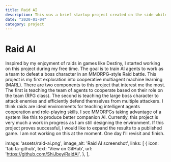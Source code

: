 ```yaml
---
title: Raid AI
description: This was a brief startup project created on the side while working. The goal was to train agents using reinforcement learning to be better companions for RPG-style raid battles.
date: "2020-01-04"
category: project
---
```



# Raid AI

Inspired by my enjoyment of raids in games like Destiny, I started working on this project during my free time. The goal is to train AI agents to work as a team to defeat a boss character in an MMORPG-style Raid battle. This project is my first exploration into cooperative multiagent machine learning (MARL). There are two components to this project that interest me the most. The first is teaching the team of agents to cooperate based on their role on the team (RPG class). The second is teaching the large boss character to attack enemies and efficiently defend themselves from multiple attackers. I think raids are ideal environments for teaching intelligent agents cooperation and role-playing skills. I see MMORPGs taking advantage of a system like this to produce better companion AI. Currently, this project is very much a work in progress as I am still designing the environment. If this project proves successful, I would like to expand the results to a published game. I am not working on this at the moment. One day I'll revisit and finish.

image: 'assets/raid-ai.png',
    image_alt: 'Raid AI screenshot',
    links: [
      {
        icon: 'fab fa-github',
        text: 'View on GitHub',
        url: 'https://github.com/ShiJbey/RaidAI',
      },
    ],
